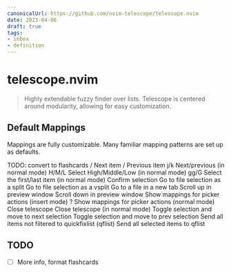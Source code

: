 ```yaml
---
canonicalUrl: https://github.com/nvim-telescope/telescope.nvim
date: 2023-04-06
draft: true
tags:
- inbox
- definition
---
```


# telescope.nvim

> Highly extendable fuzzy finder over lists. Telescope is centered around modularity, allowing for easy customization.

## Default Mappings

Mappings are fully customizable. Many familiar mapping patterns are set up as defaults.

TODO: convert to flashcards
<C-n>/<Down>	Next item
<C-p>/<Up>	Previous item
j/k	Next/previous (in normal mode)
H/M/L	Select High/Middle/Low (in normal mode)
gg/G	Select the first/last item (in normal mode)
<CR>	Confirm selection
<C-x>	Go to file selection as a split
<C-v>	Go to file selection as a vsplit
<C-t>	Go to a file in a new tab
<C-u>	Scroll up in preview window
<C-d>	Scroll down in preview window
<C-/>	Show mappings for picker actions (insert mode)
?	Show mappings for picker actions (normal mode)
<C-c>	Close telescope
<Esc>	Close telescope (in normal mode)
<Tab>	Toggle selection and move to next selection
<S-Tab>	Toggle selection and move to prev selection
<C-q>	Send all items not filtered to quickfixlist (qflist)
<M-q>	Send all selected items to qflist

## TODO
- [ ] More info, format flashcards